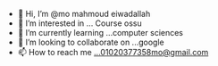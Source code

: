 - 👋 Hi, I’m @mo mahmoud eiwadallah
- 👀 I’m interested in ... Course ossu
- 🌱 I’m currently learning ...computer sciences
- 💞️ I’m looking to collaborate on ...google
- 📫 How to reach me ...01020377358mo@gmail.com

<!---
moeiwadallah/moeiwadallah is a ✨ special ✨ repository because its `README.md` (this file) appears on your GitHub profile.
You can click the Preview link to take a look at your change
